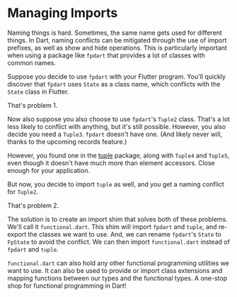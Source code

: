 # Managing Imports

Naming things is hard.  Sometimes, the same name gets used for different things. In Dart, naming conflicts can be mitigated through the use of import prefixes, as well as show and hide operations.  This is particularly important when using a package like `fpdart` that provides a lot of classes with common names.

Suppose you decide to use `fpdart` with your Flutter program. You'll quickly discover that `fpdart` uses `State` as a class name, which conflicts with the `State` class in Flutter.

That's problem 1.

Now also suppose you also choose to use `fpdart`'s `Tuple2` class. That's a lot less likely to conflict with anything, but it's still possible. However, you also decide you need a `Tuple3`. `fpdart` doesn't have one. (And likely never will, thanks to the upcoming records feature.)

However, you found one in the [tuple](https://pub.dev/packages/tuple) package, along with `Tuple4` and `Tuple5`, even though it doesn't have much more than element accessors. Close enough for your application.

But now, you decide to import `tuple` as well, and you get a naming conflict for `Tuple2`.

That's problem 2.

The solution is to create an import shim that solves both of these problems. We'll call it `functional.dart`. This shim will import `fpdart` and `tuple`, and re-export the classes we want to use. And, we can rename `fpdart`'s `State` to `FpState` to avoid the conflict. We can then import `functional.dart` instead of `fpdart` and `tuple`.

`functional.dart` can also hold any other functional programming utilities we want to use. It can also be used to provide or import class extensions and mapping functions between our types and the functional types.  A one-stop shop for functional programming in Dart!

